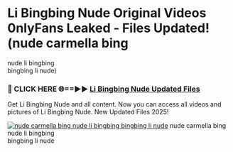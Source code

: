 # Li Bingbing Nude Original Videos 0nlyFans Leaked - Files Updated! (nude carmella bing<br>
nude li bingbing<br>
bingbing li nude)

<h3>🔴 CLICK HERE 🌐==►► <a href="https://tinyurl.com/2p9ay9w9" rel="nofollow">Li Bingbing Nude Updated Files</a></h3>

Get Li Bingbing Nude and all content. Now you can access all videos and pictures of Li Bingbing Nude. New Updated Files 2025!

[![nude carmella bing<br>
nude li bingbing<br>
bingbing li nude](https://i.imgur.com/KQgVmj3.gif)](https://tinyurl.com/2p9ay9w9)
nude carmella bing<br>
nude li bingbing<br>
bingbing li nude